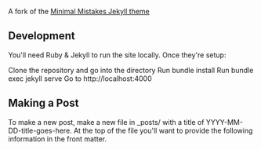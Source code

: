 A fork of the [Minimal Mistakes Jekyll theme](https://mmistakes.github.io/minimal-mistakes/)

## Development
You'll need Ruby & Jekyll to run the site locally. Once they're setup:

Clone the repository and go into the directory
Run bundle install
Run bundle exec jekyll serve
Go to http://localhost:4000

## Making a Post
To make a new post, make a new file in _posts/ with a title of YYYY-MM-DD-title-goes-here. At the top of the file you'll want to provide the following information in the front matter.



